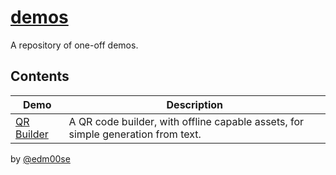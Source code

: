 # [demos](https://edm00se.codes/demos/)
A repository of one-off demos.

## Contents

| Demo                        | Description                                                                      |
| --------------------------- | -------------------------------------------------------------------------------- |
| [QR Builder][qr-builder]    | A QR code builder, with offline capable assets, for simple generation from text. |

by [@edm00se](https://github.com/edm00se)

[qr-builder]: https://edm00se.codes/demos/qr-builder/